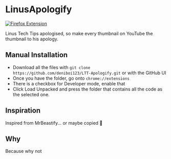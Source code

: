 # LinusApologify
[![Firefox Extension](https://i.imgur.com/GZtlobc.png)](https://addons.mozilla.org/en-GB/firefox/addon/linusapologify/)

Linus Tech Tips apologised, so make every thumbnail on YouTube the thumbnail to his apology.

## Manual Installation
- Download all the files with ``git clone https://github.com/deniboi123/LTT-Apologify.git`` or with the GitHub UI
- Once you have the folder, go onto ``chrome://extensions``
- There is a checkbox for Developer mode, enable that
- Click Load Unpacked and press the folder that contains all the code as the selected one.

## Inspiration
Inspired from MrBeastify... or maybe copied 👀

## Why
Because why not

